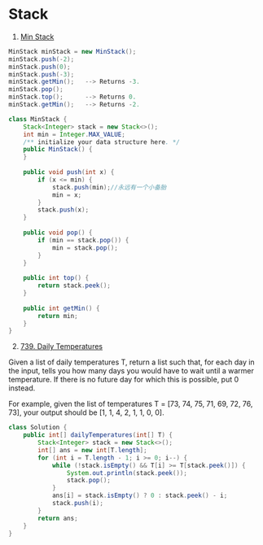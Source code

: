 # Stack

1. [Min Stack](https://leetcode.com/problems/min-stack/)

```java
MinStack minStack = new MinStack();
minStack.push(-2);
minStack.push(0);
minStack.push(-3);
minStack.getMin();   --> Returns -3.
minStack.pop();
minStack.top();      --> Returns 0.
minStack.getMin();   --> Returns -2.
```

```java
class MinStack {
    Stack<Integer> stack = new Stack<>();
    int min = Integer.MAX_VALUE;
    /** initialize your data structure here. */
    public MinStack() {
    }
    
    public void push(int x) {
        if (x <= min) {
            stack.push(min);//永远有一个小备胎
            min = x;
        }
        stack.push(x);
    }
    
    public void pop() {
        if (min == stack.pop()) {
            min = stack.pop();
        }
    }
    
    public int top() {
        return stack.peek();
    }
    
    public int getMin() {
        return min;
    }
}
```

2. [739. Daily Temperatures](https://leetcode.com/problems/daily-temperatures/)

Given a list of daily temperatures T, return a list such that, for each day in the input, tells you how many days you would have to wait until a warmer temperature. If there is no future day for which this is possible, put 0 instead.

For example, given the list of temperatures T = [73, 74, 75, 71, 69, 72, 76, 73], your output should be [1, 1, 4, 2, 1, 1, 0, 0].

```java
class Solution {
    public int[] dailyTemperatures(int[] T) {
        Stack<Integer> stack = new Stack<>();
        int[] ans = new int[T.length];
        for (int i = T.length - 1; i >= 0; i--) {
            while (!stack.isEmpty() && T[i] >= T[stack.peek()]) {
                System.out.println(stack.peek());
                stack.pop();
            }
            ans[i] = stack.isEmpty() ? 0 : stack.peek() - i;
            stack.push(i);
        }
        return ans;
    }
}
```
